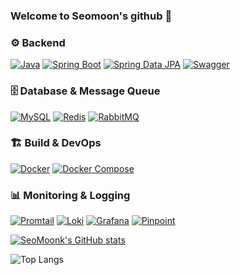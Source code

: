 ### Welcome to Seomoon's github 👋

### ⚙ Backend
[![Java](https://img.shields.io/badge/Java-ED8B00?logo=openjdk&logoColor=white&labelColor=ED8B00&style=for-the-badge)](#)
[![Spring Boot](https://img.shields.io/badge/Spring%20Boot-6DB33F?logo=spring-boot&logoColor=white&labelColor=6DB33F&style=for-the-badge)](#)
[![Spring Data JPA](https://img.shields.io/badge/Spring%20Data%20JPA-6DB33F?logo=spring&logoColor=white&labelColor=6DB33F&style=for-the-badge)](#)
[![Swagger](https://img.shields.io/badge/Swagger-85EA2D?logo=swagger&logoColor=black&labelColor=85EA2D&style=for-the-badge)](#)

### 🗄️ Database & Message Queue
[![MySQL](https://img.shields.io/badge/MySQL-4479A1?logo=mysql&logoColor=white&labelColor=4479A1&style=for-the-badge)](#)
[![Redis](https://img.shields.io/badge/Redis-DC382D?logo=redis&logoColor=white&style=for-the-badge)](#)
[![RabbitMQ](https://img.shields.io/badge/RabbitMQ-FF6600?logo=rabbitmq&logoColor=white&style=for-the-badge)](#)

### 🏗️ Build & DevOps
[![Docker](https://img.shields.io/badge/Docker-2496ED?logo=docker&logoColor=white&style=for-the-badge)](#)
[![Docker Compose](https://img.shields.io/badge/Docker%20Compose-2496ED?logo=docker&logoColor=white&style=for-the-badge)](#)

### 📊 Monitoring & Logging
[![Promtail](https://img.shields.io/badge/Promtail-F46800?logo=grafana&logoColor=white&labelColor=F46800&style=for-the-badge)](#)
[![Loki](https://img.shields.io/badge/Loki-F46800?logo=grafana&logoColor=white&labelColor=F46800&style=for-the-badge)](#)
[![Grafana](https://img.shields.io/badge/Grafana-F46800?logo=grafana&logoColor=white&labelColor=F46800&style=for-the-badge)](#)
[![Pinpoint](https://img.shields.io/badge/Pinpoint-22aef4?logoColor=white&labelColor=22aef4&style=for-the-badge)](#)

<p align="center">
	
[![SeoMoonk's GitHub stats](https://github-readme-stats.vercel.app/api?username=SeoMoonk&layout=compact&theme=dracula)](https://github.com/SeoMoonk/github-readme-stats)
	
![Top Langs](https://github-readme-stats.vercel.app/api/top-langs/?username=SeoMoonk&layout=compact&theme=dracula&hide=jupyter%20notebook)

</p>

<!--
**SeoMoonk/SeoMoonk** is a ✨ _special_ ✨ repository because its `README.md` (this file) appears on your GitHub profile.

Here are some ideas to get you started:

- 🔭 I’m currently working on ...
- 🌱 I’m currently learning ...
- 👯 I’m looking to collaborate on ...
- 🤔 I’m looking for help with ...
- 💬 Ask me about ...
- 📫 How to reach me: ...
- 😄 Pronouns: ...
- ⚡ Fun fact: ...
-->
